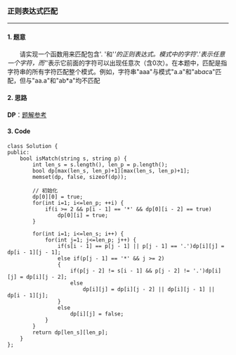### 正则表达式匹配

---

#### 1. 题意

&emsp;&emsp;请实现一个函数用来匹配包含'. '和'*'的正则表达式。模式中的字符'.'表示任意一个字符，而'*'表示它前面的字符可以出现任意次（含0次）。在本题中，匹配是指字符串的所有字符匹配整个模式。例如，字符串"aaa"与模式"a.a"和"ab*ac*a"匹配，但与"aa.a"和"ab*a"均不匹配

#### 2. 思路

**DP**：[题解参考](https://leetcode-cn.com/problems/zheng-ze-biao-da-shi-pi-pei-lcof/solution/zi-jie-ti-ku-jian-19-kun-nan-zheng-ze-biao-da-shi-/)

#### 3. Code

```
class Solution {
public:
    bool isMatch(string s, string p) {
        int len_s = s.length(), len_p = p.length();
        bool dp[max(len_s, len_p)+1][max(len_s, len_p)+1];
        memset(dp, false, sizeof(dp));

        // 初始化
        dp[0][0] = true;
        for(int i=1; i<=len_p; ++i) {
            if(i >= 2 && p[i - 1] == '*' && dp[0][i - 2] == true)
                dp[0][i] = true;
        }

        for(int i=1; i<=len_s; i++) {
            for(int j=1; j<=len_p; j++) {
                if(s[i - 1] == p[j - 1] || p[j - 1] == '.')dp[i][j] = dp[i - 1][j - 1];
                else if(p[j - 1] == '*' && j >= 2)
                {
                    if(p[j - 2] != s[i - 1] && p[j - 2] != '.')dp[i][j] = dp[i][j - 2];
                    else 
                        dp[i][j] = dp[i][j - 2] || dp[i][j - 1] || dp[i - 1][j];
                }
                else
                    dp[i][j] = false;
            }
        }
        return dp[len_s][len_p];
    }
};
```